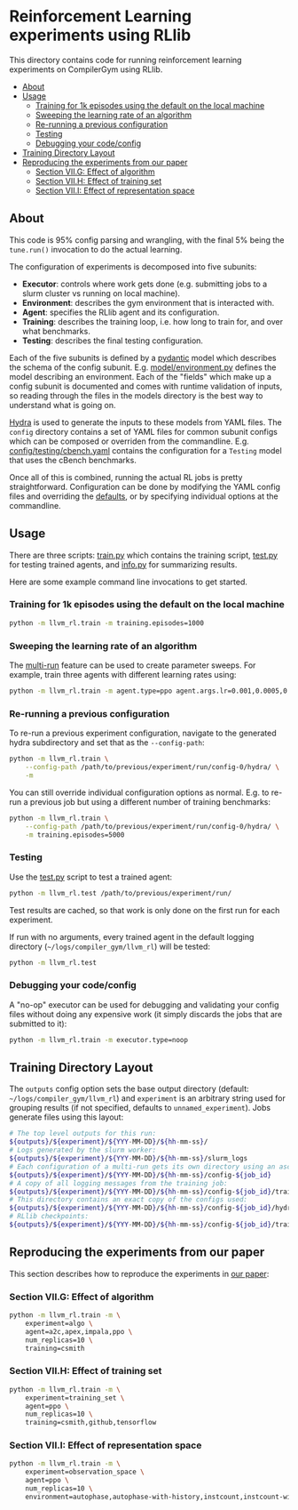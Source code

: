 # Reinforcement Learning experiments using RLlib  <!-- omit in toc -->

This directory contains code for running reinforcement learning experiments on
CompilerGym using RLlib.

- [About](#about)
- [Usage](#usage)
  - [Training for 1k episodes using the default on the local machine](#training-for-1k-episodes-using-the-default-on-the-local-machine)
  - [Sweeping the learning rate of an algorithm](#sweeping-the-learning-rate-of-an-algorithm)
  - [Re-running a previous configuration](#re-running-a-previous-configuration)
  - [Testing](#testing)
  - [Debugging your code/config](#debugging-your-codeconfig)
- [Training Directory Layout](#training-directory-layout)
- [Reproducing the experiments from our paper](#reproducing-the-experiments-from-our-paper)
  - [Section VII.G: Effect of algorithm](#section-viig-effect-of-algorithm)
  - [Section VII.H: Effect of training set](#section-viih-effect-of-training-set)
  - [Section VII.I: Effect of representation space](#section-viii-effect-of-representation-space)


## About

This code is 95% config parsing and wrangling, with the final 5% being the
`tune.run()` invocation to do the actual learning.

The configuration of experiments is decomposed into five subunits:

 * **Executor**: controls where work gets done (e.g. submitting jobs to a slurm
   cluster vs running on local machine).
 * **Environment**: describes the gym environment that is interacted with.
 * **Agent**: specifies the RLlib agent and its configuration.
 * **Training**: describes the training loop, i.e. how long to train for, and
   over what benchmarks.
 * **Testing**: describes the final testing configuration.

Each of the five subunits is defined by a
[pydantic](https://pydantic-docs.helpmanual.io/) model which describes the
schema of the config subunit. E.g. [model/environment.py](model/environment.py)
defines the model describing an environment. Each of the "fields" which make up
a config subunit is documented and comes with runtime validation of inputs, so
reading through the files in the models directory is the best way to understand
what is going on.

[Hydra](https://github.com/facebookresearch/hydra) is used to generate the
inputs to these models from YAML files. The `config` directory contains a set of
YAML files for common subunit configs which can be composed or overriden from
the commandline. E.g. [config/testing/cbench.yaml](config/testing/cbench.yaml)
contains the configuration for a `Testing` model that uses the cBench
benchmarks.

Once all of this is combined, running the actual RL jobs is pretty
straightforward. Configuration can be done by modifying the YAML config files
and overriding the
[defaults](https://hydra.cc/docs/tutorials/basic/your_first_app/defaults), or by
specifying individual options at the commandline.


## Usage

There are three scripts: [train.py](train.py) which contains the training
script, [test.py](test.py) for testing trained agents, and [info.py](info.py)
for summarizing results.

Here are some example command line invocations to get started.


### Training for 1k episodes using the default on the local machine

```sh
python -m llvm_rl.train -m training.episodes=1000
```


### Sweeping the learning rate of an algorithm

The
[multi-run](https://hydra.cc/docs/tutorials/basic/running_your_app/multi-run)
feature can be used to create parameter sweeps. For example, train three agents
with different learning rates using:

```sh
python -m llvm_rl.train -m agent.type=ppo agent.args.lr=0.001,0.0005,0.0001
```


### Re-running a previous configuration

To re-run a previous experiment configuration, navigate to the generated hydra
subdirectory and set that as the `--config-path`:

```sh
python -m llvm_rl.train \
    --config-path /path/to/previous/experiment/run/config-0/hydra/ \
    -m
```

You can still override individual configuration options as normal. E.g. to
re-run a previous job but using a different number of training benchmarks:

```sh
python -m llvm_rl.train \
    --config-path /path/to/previous/experiment/run/config-0/hydra/ \
    -m training.episodes=5000
```


### Testing

Use the [test.py](test.py) script to test a trained agent:

```sh
python -m llvm_rl.test /path/to/previous/experiment/run/
```

Test results are cached, so that work is only done on the first run for each
experiment.

If run with no arguments, every trained agent in the default logging directory
(`~/logs/compiler_gym/llvm_rl`) will be tested:

```sh
python -m llvm_rl.test
```


### Debugging your code/config

A "no-op" executor can be used for debugging and validating your config files
without doing any expensive work (it simply discards the jobs that are submitted
to it):

```sh
python -m llvm_rl.train -m executor.type=noop
```


## Training Directory Layout

The `outputs` config option sets the base output directory (default:
`~/logs/compiler_gym/llvm_rl`) and `experiment` is an arbitrary string used for
grouping results (if not specified, defaults to `unnamed_experiment`). Jobs
generate files using this layout:

```sh
# The top level outputs for this run:
${outputs}/${experiment}/${YYY-MM-DD}/${hh-mm-ss}/
# Logs generated by the slurm worker:
${outputs}/${experiment}/${YYY-MM-DD}/${hh-mm-ss}/slurm_logs
# Each configuration of a multi-run gets its own directory using an ascending job ID:
${outputs}/${experiment}/${YYY-MM-DD}/${hh-mm-ss}/config-${job_id}
# A copy of all logging messages from the training job:
${outputs}/${experiment}/${YYY-MM-DD}/${hh-mm-ss}/config-${job_id}/train.log
# This directory contains an exact copy of the configs used:
${outputs}/${experiment}/${YYY-MM-DD}/${hh-mm-ss}/config-${job_id}/hydra
# RLlib checkpoints:
${outputs}/${experiment}/${YYY-MM-DD}/${hh-mm-ss}/config-${job_id}/train/${experiment}-0_0_2021-07-23_18-11-04
```


## Reproducing the experiments from our paper

This section describes how to reproduce the experiments in [our
paper](https://arxiv.org/pdf/2109.08267.pdf):


### Section VII.G: Effect of algorithm

```sh
python -m llvm_rl.train -m \
    experiment=algo \
    agent=a2c,apex,impala,ppo \
    num_replicas=10 \
    training=csmith
```

### Section VII.H: Effect of training set

```sh
python -m llvm_rl.train -m \
    experiment=training_set \
    agent=ppo \
    num_replicas=10 \
    training=csmith,github,tensorflow
```


### Section VII.I: Effect of representation space

```sh
python -m llvm_rl.train -m \
    experiment=observation_space \
    agent=ppo \
    num_replicas=10 \
    environment=autophase,autophase-with-history,instcount,instcount-with-history
```
